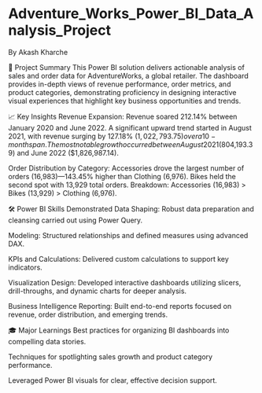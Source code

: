 # Adventure_Works_Power_BI_Data_Analysis_Project

By Akash Kharche

🚀 Project Summary
This Power BI solution delivers actionable analysis of sales and order data for AdventureWorks, a global retailer. The dashboard provides in-depth views of revenue performance, order metrics, and product categories, demonstrating proficiency in designing interactive visual experiences that highlight key business opportunities and trends.

📈 Key Insights
Revenue Expansion: Revenue soared 212.14% between January 2020 and June 2022. A significant upward trend started in August 2021, with revenue surging by 127.18% ($1,022,793.75) over a 10-month span. The most notable growth occurred between August 2021 ($804,193.39) and June 2022 ($1,826,987.14).

Order Distribution by Category: Accessories drove the largest number of orders (16,983)—143.45% higher than Clothing (6,976). Bikes held the second spot with 13,929 total orders. Breakdown: Accessories (16,983) > Bikes (13,929) > Clothing (6,976).

🛠️ Power BI Skills Demonstrated
Data Shaping: Robust data preparation and cleansing carried out using Power Query.

Modeling: Structured relationships and defined measures using advanced DAX.

KPIs and Calculations: Delivered custom calculations to support key indicators.

Visualization Design: Developed interactive dashboards utilizing slicers, drill-throughs, and dynamic charts for deeper analysis.

Business Intelligence Reporting: Built end-to-end reports focused on revenue, order distribution, and emerging trends.

🎓 Major Learnings
Best practices for organizing BI dashboards into compelling data stories.

Techniques for spotlighting sales growth and product category performance.

Leveraged Power BI visuals for clear, effective decision support.
